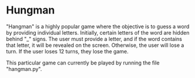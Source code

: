 # Hungman
"Hangman" is a highly popular game where the objective is to guess a word by providing individual letters. Initially, certain letters of the word are hidden behind "_" signs. The user must provide a letter, and if the word contains that letter, it will be revealed on the screen. Otherwise, the user will lose a turn. If the user loses 12 turns, they lose the game.

This particular game can currently be played by running the file "hangman.py".
